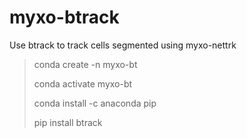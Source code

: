 # myxo-btrack
Use btrack to track cells segmented using myxo-nettrk

> conda create -n myxo-bt
> 
> conda activate myxo-bt
> 
> conda install -c anaconda pip
> 
> pip install btrack
